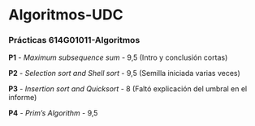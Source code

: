 # Algoritmos-UDC
### Prácticas 614G01011-Algoritmos

**P1** - *Maximum subsequence sum* - 9,5 (Intro y conclusión cortas) <br />

**P2** - *Selection sort and Shell sort* - 9,5 (Semilla iniciada varias veces) <br />

**P3** - *Insertion sort and Quicksort* - 8 (Faltó explicación del umbral en el informe) <br />

**P4** - *Prim’s Algorithm* - 9,5 <br />
